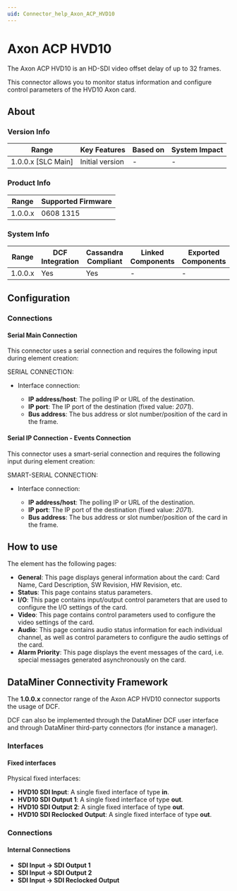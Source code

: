 ```yaml
---
uid: Connector_help_Axon_ACP_HVD10
---
```


# Axon ACP HVD10

The Axon ACP HVD10 is an HD-SDI video offset delay of up to 32 frames.

This connector allows you to monitor status information and configure control parameters of the HVD10 Axon card.

## About

### Version Info

| Range                | Key Features     | Based on     | System Impact     |
|----------------------|------------------|--------------|-------------------|
| 1.0.0.x [SLC Main]   | Initial version  | -            | -                 |

### Product Info

| Range     | Supported Firmware     |
|-----------|------------------------|
| 1.0.0.x   | 0608 1315              |

### System Info

| Range     | DCF Integration     | Cassandra Compliant     | Linked Components     | Exported Components     |
|-----------|---------------------|-------------------------|-----------------------|-------------------------|
| 1.0.0.x   | Yes                 | Yes                     | -                     | -                       |

## Configuration

### Connections

#### Serial Main Connection

This connector uses a serial connection and requires the following input during element creation:

SERIAL CONNECTION:

- Interface connection:

  - **IP address/host**: The polling IP or URL of the destination.
  - **IP port**: The IP port of the destination (fixed value: *2071*).
  - **Bus address**: The bus address or slot number/position of the card in the frame.

#### Serial IP Connection - Events Connection

This connector uses a smart-serial connection and requires the following input during element creation:

SMART-SERIAL CONNECTION:

- Interface connection:

  - **IP address/host**: The polling IP or URL of the destination.
  - **IP port**: The IP port of the destination (fixed value: *2071*).
  - **Bus address**: The bus address or slot number/position of the card in the frame.

## How to use

The element has the following pages:

- **General**: This page displays general information about the card: Card Name, Card Description, SW Revision, HW Revision, etc.
- **Status**: This page contains status parameters.
- **I/O**: This page contains input/output control parameters that are used to configure the I/O settings of the card.
- **Video**: This page contains control parameters used to configure the video settings of the card.
- **Audio**: This page contains audio status information for each individual channel, as well as control parameters to configure the audio settings of the card.
- **Alarm Priority**: This page displays the event messages of the card, i.e. special messages generated asynchronously on the card.

## DataMiner Connectivity Framework

The **1.0.0.x** connector range of the Axon ACP HVD10 connector supports the usage of DCF.

DCF can also be implemented through the DataMiner DCF user interface and through DataMiner third-party connectors (for instance a manager).

### Interfaces

#### Fixed interfaces

Physical fixed interfaces:

- **HVD10 SDI Input**: A single fixed interface of type **in**.
- **HVD10 SDI Output 1**: A single fixed interface of type **out**.
- **HVD10 SDI Output 2**: A single fixed interface of type **out**.
- **HVD10 SDI Reclocked Output**: A single fixed interface of type **out**.

### Connections

#### Internal Connections

- **SDI Input -\> SDI Output 1**
- **SDI Input -\> SDI Output 2**
- **SDI Input -\> SDI Reclocked Output**
